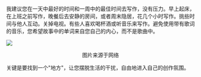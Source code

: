 我建议您在一天中最好的时间和一周中的最佳时间去写作，没有压力。早上起床，在上班之前写作，晚餐后去安静的房间，或者周末隐居，花几个小时写作。挑些时间与他人互动。关掉电视。有些人喜欢喝杯酒或听音乐来写作。避免使用带有歌词的音乐，您希望故事中的单词来自您自己的内心，而不是歌曲中。

![](http://qiniu.creativewriting.cn/workspace.jpeg)
<center>图片来源于网络</center>

关键是要找到一个"地方"，让您摆脱生活的干扰，自由地进入自己的创作氛围。